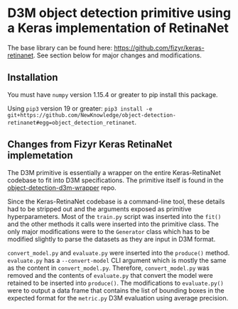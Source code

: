 # D3M object detection primitive using a Keras implementation of RetinaNet

The base library can be found here: https://github.com/fizyr/keras-retinanet. See section below for major changes and modifications.

## Installation

You must have `numpy` version 1.15.4 or greater to pip install this package.

Using `pip3` version 19 or greater: `pip3 install -e git+https://github.com/NewKnowledge/object-detection-retinanet#egg=object_detection_retinanet`. 

## Changes from Fizyr Keras RetinaNet implemetation

The D3M primitive is essentially a wrapper on the entire Keras-RetinaNet codebase to fit into D3M specifications. The primitive itself is found in the [object-detection-d3m-wrapper](https://github.com/NewKnowledge/object-detection-d3m-wrapper/) repo.

Since the Keras-RetinaNet codebase is a command-line tool, these details had to be stripped out and the arguments exposed as primitive hyperparameters. Most of the `train.py` script was inserted into the `fit()` and the other methods it calls were inserted into the primitive class. The only major modifications were to the `Generator` class which has to be modified slightly to parse the datasets as they are input in D3M format. 

`convert_model.py` and `evaluate.py` were inserted into the `produce()` method. `evaluate.py` has a `--convert-model` CLI argument which is mostly the same as the content in `convert_model.py`. Therefore, `convert_model.py` was removed and the contents of `evaluate.py` that convert the model were retained to be inserted into `produce()`. The modifications to `evaluate.py()` were to output a data frame that contains the list of bounding boxes in the expected format for the `metric.py` D3M evaluation using average precision.
